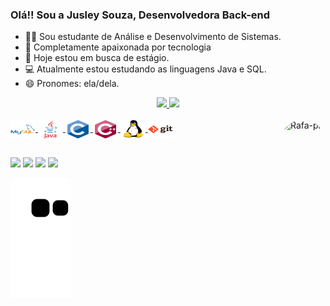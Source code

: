 ### Olá!! Sou a Jusley Souza, Desenvolvedora Back-end

- 👩‍💻 Sou estudante de Análise e Desenvolvimento de Sistemas.
- 💖 Completamente apaixonada por tecnologia
- 🔭 Hoje estou em  busca de estágio.
- 💻 Atualmente estou estudando as linguagens Java e SQL.
- 😄 Pronomes: ela/dela.

<div align="center">
  <a href="https://github.com/JusleySouza">
  <img height="180em" src="https://github-readme-stats.vercel.app/api?username=JusleySouza&show_icons=true&theme=highcontrast&include_all_commits=true&count_private=true"/>
  <img height="180em" src="https://github-readme-stats.vercel.app/api/top-langs/?username=JusleySouza&layout=compact&langs_count=7&theme=highcontrast"/>
</div>
<div style="display: inline_block"><br>
  <img align="center" alt="Rafa-Js" height="30" width="40" src="https://raw.githubusercontent.com/devicons/devicon/master/icons/mysql/mysql-original-wordmark.svg">
  <img align="center" alt="Rafa-Ts" height="30" width="40" src="https://raw.githubusercontent.com/devicons/devicon/master/icons/java/java-original-wordmark.svg">
  <img align="center" alt="Rafa-React" height="30" width="40" src="https://raw.githubusercontent.com/devicons/devicon/master/icons/c/c-original.svg">
  <img align="center" alt="Rafa-HTML" height="30" width="40" src="https://raw.githubusercontent.com/devicons/devicon/master/icons/cplusplus/cplusplus-original.svg">
  <img align="center" alt="Rafa-CSS" height="30" width="40" src="https://raw.githubusercontent.com/devicons/devicon/master/icons/linux/linux-original.svg">
  <img align="center" alt="Rafa-Python" height="30" width="40" src="https://raw.githubusercontent.com/devicons/devicon/master/icons/git/git-original-wordmark.svg">
  <img align="right" alt="Rafa-pic" height="150" style="border-radius:50px;" src="https://cdn.discordapp.com/attachments/808354747543322657/918370122773708810/download20211204021137.png">
</div>
  
  ##
 
<div> 
  <a href="https://instagram.com/jusley.souza.7" target="_blank"><img src="https://img.shields.io/badge/-Instagram-%23E4405F?style=for-the-badge&logo=instagram&logoColor=white" target="_blank"></a>
 <a href="https://discord.gg/Jusley#5602" target="_blank"><img src="https://img.shields.io/badge/Discord-7289DA?style=for-the-badge&logo=discord&logoColor=white" target="_blank"></a> 
  <a href = "mailto:jusleysouza31@gmail.com"><img src="https://img.shields.io/badge/-Gmail-%23333?style=for-the-badge&logo=gmail&logoColor=white" target="_blank"></a>
  <a href="https://www.linkedin.com/in/jusley-souza-4a6934216/" target="_blank"><img src="https://img.shields.io/badge/-LinkedIn-%230077B5?style=for-the-badge&logo=linkedin&logoColor=white" target="_blank"></a> 
 
  ![Snake animation](https://github.com/JusleySouza/JusleySouza/blob/output/github-contribution-grid-snake.svg)
 
</div>
